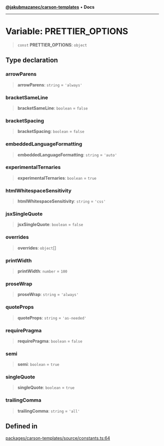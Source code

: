 [**@jakubmazanec/carson-templates**](../README.md) • **Docs**

---

# Variable: PRETTIER_OPTIONS

> `const` **PRETTIER_OPTIONS**: `object`

## Type declaration

### arrowParens

> **arrowParens**: `string` = `'always'`

### bracketSameLine

> **bracketSameLine**: `boolean` = `false`

### bracketSpacing

> **bracketSpacing**: `boolean` = `false`

### embeddedLanguageFormatting

> **embeddedLanguageFormatting**: `string` = `'auto'`

### experimentalTernaries

> **experimentalTernaries**: `boolean` = `true`

### htmlWhitespaceSensitivity

> **htmlWhitespaceSensitivity**: `string` = `'css'`

### jsxSingleQuote

> **jsxSingleQuote**: `boolean` = `false`

### overrides

> **overrides**: `object`[]

### printWidth

> **printWidth**: `number` = `100`

### proseWrap

> **proseWrap**: `string` = `'always'`

### quoteProps

> **quoteProps**: `string` = `'as-needed'`

### requirePragma

> **requirePragma**: `boolean` = `false`

### semi

> **semi**: `boolean` = `true`

### singleQuote

> **singleQuote**: `boolean` = `true`

### trailingComma

> **trailingComma**: `string` = `'all'`

## Defined in

[packages/carson-templates/source/constants.ts:64](https://github.com/jakubmazanec/tools/blob/29163046acd1da0224b08fd05ca40f385e9ab4e5/packages/carson-templates/source/constants.ts#L64)
